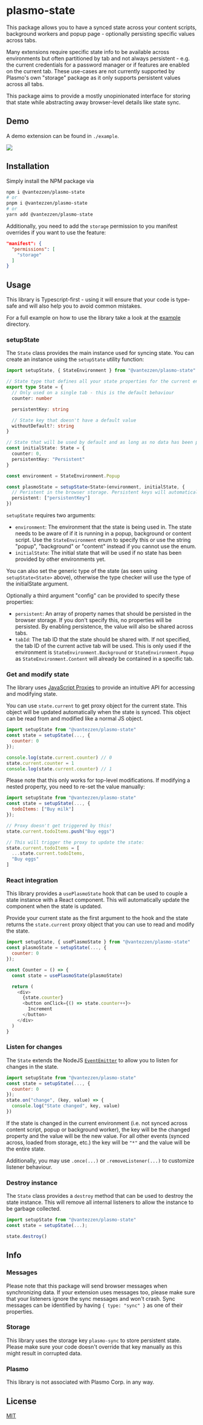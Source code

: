 # plasmo-state

This package allows you to have a synced state across your content scripts, background workers and popup page - optionally persisting specific values across tabs.

Many extensions require specific state info to be available across environments but often partitioned by tab and not always persistent - e.g. the current credentials for a password manager or if features are enabled on the current tab.
These use-cases are not currently supported by Plasmo's own "storage" package as it only supports persistent values across all tabs.

This package aims to provide a mostly unopinionated interface for storing that state while abstracting away browser-level details like state sync.

## Demo

A demo extension can be found in `./example`.

![](https://github.com/vantezzen/plasmo-state/raw/main/demo.gif)

## Installation

Simply install the NPM package via

```bash
npm i @vantezzen/plasmo-state
# or
pnpm i @vantezzen/plasmo-state
# or
yarn add @vantezzen/plasmo-state
```

Additionally, you need to add the `storage` permission to you manifest overrides if you want to use the feature:

```JSON
"manifest": {
  "permissions": [
    "storage"
  ]
}
```

## Usage

This library is Typescript-first - using it will ensure that your code is type-safe and will also help you to avoid common mistakes.

For a full example on how to use the library take a look at the [example](./example/) directory.

### setupState

The `State` class provides the main instance used for syncing state. You can create an instance using the `setupState` utility function:

```ts
import setupState, { StateEnvironment } from "@vantezzen/plasmo-state"

// State type that defines all your state properties for the current environment
export type State = {
  // Only used on a single tab - this is the default behaviour
  counter: number

  persistentKey: string

  // State key that doesn't have a default value
  withoutDefault?: string
}

// State that will be used by default and as long as no data has been provided by other environments yet
const initialState: State = {
  counter: 0,
  persistentKey: "Persistent"
}

const environment = StateEnvironment.Popup

const plasmoState = setupState<State>(environment, initialState, {
  // Peristent in the browser storage. Persistent keys will automatically be shared across tabs
  persistent: ["persistentKey"]
})
```

`setupState` requires two arguments:

- `environment`: The environment that the state is being used in. The state needs to be aware of if it is running in a popup, background or content script.
  Use the `StateEnvironment` enum to specify this or use the string "popup", "background" or "content" instead if you cannot use the enum.
- `initialState`: The initial state that will be used if no state has been provided by other environments yet.

You can also set the generic type of the state (as seen using `setupState<State>` above), otherwise the type checker will use the type of the initialState argument.

Optionally a third argument "config" can be provided to specify these properties:

- `persistent`: An array of property names that should be persisted in the browser storage.
  If you don't specify this, no properties will be persisted. By enabling persistence, the value will also be shared across tabs.
- `tabId`: The tab ID that the state should be shared with. If not specified, the tab ID of the current active tab will be used.
  This is only used if the environment is `StateEnvironment.Background` or `StateEnvironment.Popup` as `StateEnvironment.Content` will already be contained in a specific tab.

### Get and modify state

The library uses [JavaScript Proxies](https://developer.mozilla.org/en-US/docs/Web/JavaScript/Reference/Global_Objects/Proxy) to provide an intuitive API for accessing and modifying state.

You can use `state.current` to get proxy object for the current state. This object will be updated automatically when the state is synced. This object can be read from and modified like a normal JS object.

```js
import setupState from "@vantezzen/plasmo-state"
const state = setupState(..., {
  counter: 0
});

console.log(state.current.counter) // 0
state.current.counter = 1
console.log(state.current.counter) // 1
```

Please note that this only works for top-level modifications. If modifying a nested property, you need to re-set the value manually:

```js
import setupState from "@vantezzen/plasmo-state"
const state = setupState(..., {
  todoItems: ["Buy milk"]
});

// Proxy doesn't get triggered by this!
state.current.todoItems.push("Buy eggs")

// This will trigger the proxy to update the state:
state.current.todoItems = [
  ...state.current.todoItems,
  "Buy eggs"
]
```

### React integration

This library provides a `usePlasmoState` hook that can be used to couple a state instance with a React component. This will automatically update the component when the state is updated.

Provide your current state as the first argument to the hook and the state returns the `state.current` proxy object that you can use to read and modify the state.

```js
import setupState, { usePlasmoState } from "@vantezzen/plasmo-state"
const plasmoState = setupState(..., {
  counter: 0
});

const Counter = () => {
  const state = usePlasmoState(plasmoState)

  return (
    <div>
      {state.counter}
      <button onClick={() => state.counter++}>
        Increment
      </button>
    </div>
  )
}
```

### Listen for changes

The `State` extends the NodeJS [`EventEmitter`](https://nodejs.org/api/events.html#class-eventemitter) to allow you to listen for changes in the state.

```js
import setupState from "@vantezzen/plasmo-state"
const state = setupState(..., {
  counter: 0
});
state.on("change", (key, value) => {
  console.log("State changed", key, value)
})
```

If the state is changed in the current environment (i.e. not synced across content script, popup or background worker), the key will be the changed property and the value will be the new value. For all other events (synced across, loaded from storage, etc.) the key will be `"*"` and the value will be the entire state.

Additionally, you may use `.once(...)` or `.removeListener(...)` to customize listener behaviour.

### Destroy instance

The `State` class provides a `destroy` method that can be used to destroy the state instance. This will remove all internal listeners to allow the instance to be garbage collected.

```js
import setupState from "@vantezzen/plasmo-state"
const state = setupState(...);

state.destroy()
```

## Info

### Messages

Please note that this package will send browser messages when synchronizing data. If your extension uses messages too, please make sure that your listeners ignore the sync messages and won't crash. Sync messages can be identified by having `{ type: "sync" }` as one of their properties.

### Storage

This library uses the storage key `plasmo-sync` to store persistent state. Please make sure your code doesn't override that key manually as this might result in corrupted data.

### Plasmo

This library is not associated with Plasmo Corp. in any way.

## License

[MIT](./LICENSE)
